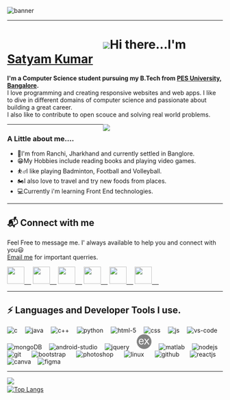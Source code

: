 <img src='https://github.com/satyamksharma/my_personal_site/blob/main/images/SATYAM%20KUMAR%20(1).png' alt="banner"></img>
<hr></hr>

<h1>&emsp;&emsp;&emsp;&emsp;&emsp;&emsp;&emsp;&emsp;<img src="https://media.giphy.com/media/26gslMAdctNhu6YnK/giphy.gif" width="50">Hi there...I'm <a href = "https://linkedin.com/in/satyamksharma">Satyam Kumar</a></h1>



<b>I'm a Computer Science student pursuing my B.Tech from [PES University, Bangalore](https://www.pes.edu).</b><br>
I love programming and creating responsive websites and web apps. I like to dive in different domains of computer science and passionate about building a great career.<br>
I also like to contribute to open scouce and solving real world problems.

<img align='right' src="https://media.giphy.com/media/jdPMeyv9rn0hZHh8n9/giphy.gif" width="280">

<hr></hr>
<h3>A Little about me....</h3>
<ul>
 <li>📍I'm from Ranchi, Jharkhand and currently settled in Banglore.</li>
 <li>😁My Hobbies include reading books and playing video games.</li>
 <li>⛹️‍♂️I like playing Badminton, Football and Volleyball.</li>
 <li>🏍I also love to travel and try new foods from places.</li>
 <li>💻Currently i'm learning Front End technologies.</li>
</ul>
<hr></hr>

## 📬 Connect with me
Feel Free to message me. I' always available to help you and connect with you😃<br>
<a href = "mailto:ksatyam433@gmail.com">Email me</a> for important querries. <br>
<p align = "justify">
 <a href = "https://www.linkedin.com/in/satyamksharma/"><img src = "https://github.com/gauravghongde/social-icons/blob/master/PNG/Color/LinkedIN.png" height = 40 width = 40/>&nbsp&nbsp&nbsp&nbsp</a>
 <a href = "https://www.facebook.com/Satyamkumar9980/"><img src = "https://github.com/gauravghongde/social-icons/blob/master/PNG/Color/Facebook.png" height = 40 width = 40/>&nbsp&nbsp&nbsp&nbsp</a>
 <a href = "https://instagram.com/satyaa___/"><img src = "https://github.com/gauravghongde/social-icons/blob/master/SVG/Color/Instagram.svg" height = 40 width = 40/>&nbsp&nbsp&nbsp&nbsp</a>
 <a href = "https://t.me/satya_2331"><img src = "https://github.com/gauravghongde/social-icons/blob/master/PNG/Color/Telegram.png" height = 40 width = 40/>&nbsp&nbsp&nbsp&nbsp</a>
 <a href = "https://discordapp.com/Satya#6932"><img src = "https://github.com/gauravghongde/social-icons/blob/master/PNG/Color/Discord.png" height = 40 width = 40/>&nbsp&nbsp&nbsp&nbsp</a>
 <a href = "https://twitter.com/SatyamK51033858"><img src = "https://github.com/gauravghongde/social-icons/blob/master/PNG/Color/Twitter.png" height = 40 width = 40/>&nbsp&nbsp&nbsp&nbsp</a>
</p>

<hr></hr>

## ⚡ Languages and Developer Tools I use.

<p align="justify">
 <img src="https://github.com/get-icon/geticon/blob/master/icons/c.svg" alt="c" height = 37, width = 37/>&nbsp&nbsp&nbsp
 <img src="https://github.com/get-icon/geticon/blob/master/icons/java.svg" alt="java" height = 40, width = 40/>&nbsp&nbsp&nbsp
 <img src="https://github.com/get-icon/geticon/blob/master/icons/c-plusplus.svg" alt="c++" height = 37, width = 37/>&nbsp&nbsp&nbsp
 <img src="https://github.com/satyamksharma/devicon/blob/master/icons/python/python-original.svg" alt="python" height = 37, width = 37/>&nbsp&nbsp&nbsp
 <img src="https://github.com/satyamksharma/devicon/blob/master/icons/html5/html5-original.svg" alt="html-5" height = 37, width = 37/>&nbsp&nbsp&nbsp
 <img src="https://github.com/satyamksharma/devicon/blob/master/icons/css3/css3-original.svg" alt="css" height = 37, width = 37/>&nbsp&nbsp&nbsp
 <img src="https://github.com/get-icon/geticon/blob/master/icons/javascript.svg" alt="js" height = 37, width = 37/>&nbsp&nbsp&nbsp
 <img src="https://github.com/satyamksharma/devicon/blob/master/icons/vscode/vscode-original.svg" alt="vs-code" height = 37, width = 37/>&nbsp&nbsp&nbsp
 <img src="https://github.com/satyamksharma/devicon/blob/master/icons/mongodb/mongodb-plain-wordmark.svg" alt="mongoDB" height = 36, width = 36/>&nbsp&nbsp&nbsp
 <img src="https://github.com/satyamksharma/devicon/blob/master/icons/androidstudio/androidstudio-original.svg" alt="android-studio" height = 36, width = 36/>&nbsp&nbsp&nbsp
 <img src="https://github.com/satyamksharma/devicon/blob/master/icons/jquery/jquery-original.svg" alt="jquery" height = 37, width = 37/>&nbsp&nbsp&nbsp
 <img src="https://github.com/SarthakSKumar/SarthakSKumar/blob/main/Assets/Tech%20Stack/expressjs.png" alt="expressjs" height = 36, width = 36/>&nbsp&nbsp&nbsp
 <img src="https://github.com/satyamksharma/devicon/blob/master/icons/matlab/matlab-original.svg" alt="matlab" height = 37, width = 37/>&nbsp&nbsp&nbsp
 <img src="https://github.com/satyamksharma/devicon/blob/master/icons/nodejs/nodejs-original.svg" alt="nodejs" height = 34, width = 30/>&nbsp&nbsp&nbsp
 <img src="https://github.com/satyamksharma/devicon/blob/master/icons/git/git-original.svg" alt="git" height = 37, width = 37/>&nbsp&nbsp&nbsp
 <img src="https://github.com/get-icon/geticon/blob/master/icons/bootstrap.svg" alt="bootstrap" height = 37, width = 37/>&nbsp&nbsp&nbsp
 <img src="https://github.com/satyamksharma/devicon/blob/master/icons/photoshop/photoshop-plain.svg" alt="photoshop" height = 37, width = 37/>&nbsp&nbsp&nbsp
 <img src="https://github.com/satyamksharma/devicon/blob/master/icons/linux/linux-original.svg" alt="linux" height = 37, width = 37/>&nbsp&nbsp&nbsp
 <img src="https://img.icons8.com/3d-fluency/100/000000/github.png" alt="github" height = 37, width = 37/>&nbsp&nbsp&nbsp
 <img src="https://github.com/satyamksharma/devicon/blob/master/icons/react/react-original.svg" alt="reactjs" height = 37, width = 37/>&nbsp&nbsp&nbsp
 <img src="https://github.com/satyamksharma/devicon/blob/master/icons/canva/canva-original.svg" alt="canva" height = 32, width = 32/>&nbsp&nbsp&nbsp
 <img src="https://www.vectorlogo.zone/logos/figma/figma-icon.svg" alt="figma" width="37" height="29"/>&nbsp&nbsp&nbsp
</p>

<hr></hr>

<img 
   src="https://github-readme-stats.vercel.app/api?username=satyamksharma&show_icons=true&theme=tokyonight" 
/>
<br>
[![Top Langs](https://github-readme-stats.vercel.app/api/top-langs/?username=satyamksharma&layout=compact)](https://github.com/satyamksharma/github-readme-stats)
